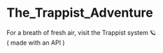 # The_Trappist_Adventure

For a breath of fresh air, visit the Trappist system 🪐 <br />
( made with an API )
